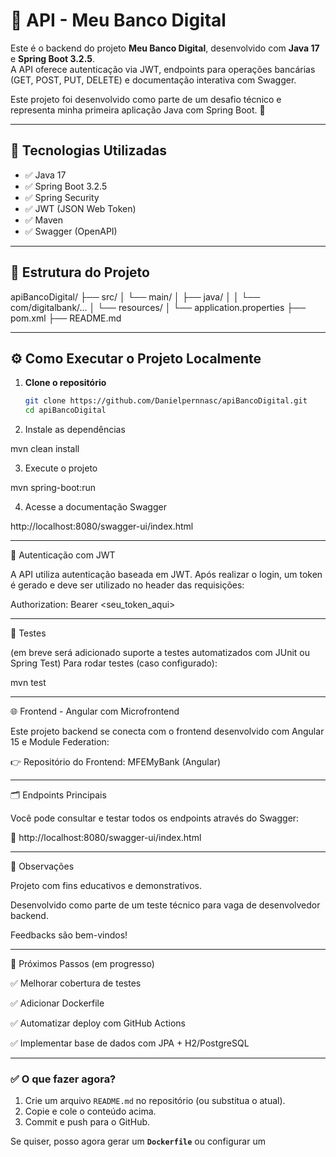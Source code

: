 # 🏦 API - Meu Banco Digital

Este é o backend do projeto **Meu Banco Digital**, desenvolvido com **Java 17** e **Spring Boot 3.2.5**.  
A API oferece autenticação via JWT, endpoints para operações bancárias (GET, POST, PUT, DELETE) e documentação interativa com Swagger.

Este projeto foi desenvolvido como parte de um desafio técnico e representa minha primeira aplicação Java com Spring Boot. 🚀

---

## 🚀 Tecnologias Utilizadas

- ✅ Java 17
- ✅ Spring Boot 3.2.5
- ✅ Spring Security
- ✅ JWT (JSON Web Token)
- ✅ Maven
- ✅ Swagger (OpenAPI)

---

## 📁 Estrutura do Projeto


apiBancoDigital/ ├── src/ │   └── main/ │       ├── java/ │       │   └── com/digitalbank/... │       └── resources/ │           └── application.properties ├── pom.xml ├── README.md

---

## ⚙️ Como Executar o Projeto Localmente

1. **Clone o repositório**
   ```bash
   git clone https://github.com/Danielpernnasc/apiBancoDigital.git
   cd apiBancoDigital

2. Instale as dependências

mvn clean install


3. Execute o projeto

mvn spring-boot:run


4. Acesse a documentação Swagger

http://localhost:8080/swagger-ui/index.html





---

🔐 Autenticação com JWT

A API utiliza autenticação baseada em JWT. Após realizar o login, um token é gerado e deve ser utilizado no header das requisições:

Authorization: Bearer <seu_token_aqui>


---

🧪 Testes

(em breve será adicionado suporte a testes automatizados com JUnit ou Spring Test)
Para rodar testes (caso configurado):

mvn test


---

🌐 Frontend - Angular com Microfrontend

Este projeto backend se conecta com o frontend desenvolvido com Angular 15 e Module Federation:

👉 Repositório do Frontend: MFEMyBank (Angular)


---

🗂️ Endpoints Principais

Você pode consultar e testar todos os endpoints através do Swagger:

📌 http://localhost:8080/swagger-ui/index.html


---

📌 Observações

Projeto com fins educativos e demonstrativos.

Desenvolvido como parte de um teste técnico para vaga de desenvolvedor backend.

Feedbacks são bem-vindos!

---

🏁 Próximos Passos (em progresso)

✅ Melhorar cobertura de testes

✅ Adicionar Dockerfile

✅ Automatizar deploy com GitHub Actions

✅ Implementar base de dados com JPA + H2/PostgreSQL


---

### ✅ O que fazer agora?

1. Crie um arquivo `README.md` no repositório (ou substitua o atual).
2. Copie e cole o conteúdo acima.
3. Commit e push para o GitHub.

Se quiser, posso agora gerar um **`Dockerfile`** ou configurar um


